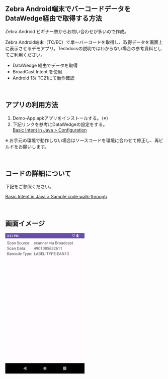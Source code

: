 ## Zebra Android端末でバーコードデータをDataWedge経由で取得する方法

Zebra Android ビギナー勢からお問い合わせが多いので作成。

Zebra Android端末（TC/EC）で単一バーコードを取得し、取得データを画面上に表示させるデモアプリ。Techdocsの説明ではわからない場合の参考資料としてご利用ください。

- DataWedge 経由でデータを取得
- BroadCast Intent を使用
- Android 13/ TC21にて動作確認

</br>

## アプリの利用方法

1. Demo-App.apkアプリをインストールする。（※）  
1. 下記リンクを参考にDataWedgeの設定をする。  
[Basic Intent in Java > Configuration](https://techdocs.zebra.com/datawedge/latest/guide/samples/basicintent1/)

※ お手元の環境で動作しない場合はソースコードを環境に合わせて修正し、再ビルドをお願いします。

</br>

## コードの詳細について

下記をご参照ください。

[Basic Intent in Java > Sample code walk-through](https://techdocs.zebra.com/datawedge/latest/guide/samples/basicintent1/)


</br>

## 画面イメージ
<img src="./image.png" width="50%">
